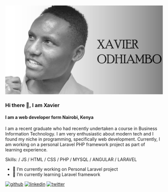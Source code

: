 ![I am a web developer form Nairobi, Kenya](https://github.com/Xavi-O/Xavi-O/blob/main/preview.gif)

### Hi there 👋, I am Xavier
#### I am a web developer form Nairobi, Kenya

I am a recent graduate who had recently undertaken a course in Business Information Technology. I am very enthusiastic about modern tech and I found my niche in programming, specifically web development. Currently, I am working on a personal Laravel PHP framework project as part of learning experience.

Skills: / JS / HTML / CSS / PHP / MYSQL / ANGULAR / LARAVEL

- 🔭 I’m currently working on Personal Laravel project 
- 🌱 I’m currently learning Laravel framework 


[<img src='https://cdn.jsdelivr.net/npm/simple-icons@3.0.1/icons/github.svg' alt='github' height='40'>](https://github.com/Xavi-O)  [<img src='https://cdn.jsdelivr.net/npm/simple-icons@3.0.1/icons/linkedin.svg' alt='linkedin' height='40'>](https://linkedin.com/in/xavier-odhiambo-8400a0139/)  [<img src='https://cdn.jsdelivr.net/npm/simple-icons@3.0.1/icons/twitter.svg' alt='twitter' height='40'>](https://twitter.com/@O_Xavi_R)  

